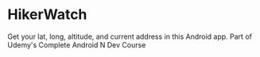 # HikerWatch
Get your lat, long, altitude, and current address in this Android app. Part of Udemy's Complete Android N Dev Course
